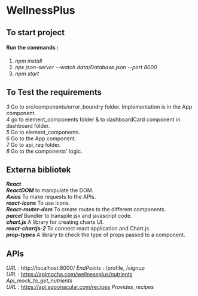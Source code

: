 # WellnessPlus

## To start project
#### Run the commands : 
1) *npm install* <br/>
2) *npx json-server --watch data/Database.json --port 8000* <br/>
3) *npm start* <br/>

## To Test the requirements
*3* Go to src/components/error_boundry folder. Implementation is in the App component.<br/>
*4* go to element_components folder & to dashboardCard component in dashboard folder.<br/>
*5* Go to element_components.<br/>
*6* Go to the App component.<br/>
*7* Go to api_req folder.<br/>
*8* Go to the components' logic.

## Externa bibliotek
***React***.<br/>
***ReactDOM*** to manipulate the DOM.<br/>
***Axios*** To make requests to the APIs.<br/>
***react-icons*** To use icons.<br/>
***React-router-dom*** To create routes to the different components.<br/>
***parcel*** Bundler to transpile jsx and javascript code.<br/>
***chart.js*** A library for creating charts UI.<br/>
***react-chartjs-2*** To connect react application and Chart.js.<br/>
***prop-types*** A library to check the type of props passed to a component.<br/>

## APIs
*URL* : http://localhost:8000/ *EndPoints* : /profile, /signup <br/>
*URL* : https://apimocha.com/wellnessplus/nutrients  *Api_mock_to_get_nutrients*<br/>
*URL* : https://api.spoonacular.com/recipes *Provides_recipes*
